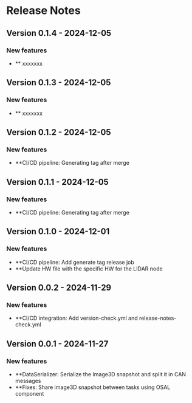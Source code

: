 # Release Notes

## Version 0.1.4 - 2024-12-05

###  New features
- ** xxxxxxx

## Version 0.1.3 - 2024-12-05

###  New features
- ** xxxxxxx

## Version 0.1.2 - 2024-12-05

###  New features
- **CI/CD pipeline: Generating tag after merge

## Version 0.1.1 - 2024-12-05

###  New features
- **CI/CD pipeline: Generating tag after merge

## Version 0.1.0 - 2024-12-01

###  New features
- **CI/CD pipeline: Add generate tag release job
- **Update HW file with the specific HW for the LIDAR node

## Version 0.0.2 - 2024-11-29

###  New features
- **CI/CD integration: Add version-check.yml and release-notes-check.yml

## Version 0.0.1 - 2024-11-27

###  New features
- **DataSerializer: Serialize the Image3D snapshot and split it in CAN messages
- **Fixes: Share image3D snapshot between tasks using OSAL component

